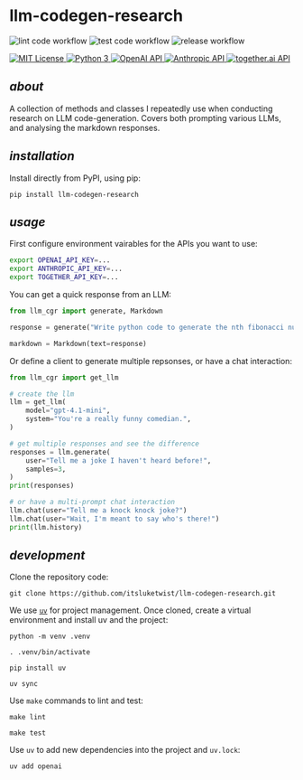 # **llm-codegen-research**


![lint code workflow](https://github.com/itsluketwist/llm-codegen-research/actions/workflows/lint.yaml/badge.svg)
![test code workflow](https://github.com/itsluketwist/llm-codegen-research/actions/workflows/test.yaml/badge.svg)
![release workflow](https://github.com/itsluketwist/llm-codegen-research/actions/workflows/release.yaml/badge.svg)


<div>
    <!-- badges from : https://shields.io/ -->
    <!-- logos available : https://simpleicons.org/ -->
    <a href="https://opensource.org/licenses/MIT">
        <img alt="MIT License" src="https://img.shields.io/badge/Licence-MIT-yellow?style=for-the-badge&logo=docs&logoColor=white" />
    </a>
    <a href="https://www.python.org/">
        <img alt="Python 3" src="https://img.shields.io/badge/Python_3-blue?style=for-the-badge&logo=python&logoColor=white" />
    </a>
    <a href="https://openai.com/blog/openai-api/">
        <img alt="OpenAI API" src="https://img.shields.io/badge/OpenAI_API-412991?style=for-the-badge&logo=openai&logoColor=white" />
    </a>
    <a href="https://www.anthropic.com/api/">
        <img alt="Anthropic API" src="https://img.shields.io/badge/Claude_API-D97757?style=for-the-badge&logo=claude&logoColor=white" />
    </a>
    <a href="https://api.together.ai/">
        <img alt="together.ai API" src="https://img.shields.io/badge/together.ai_API-B5B5B5?style=for-the-badge&logoColor=white" />
    </a>
</div>

## *about*

A collection of methods and classes I repeatedly use when conducting research on LLM code-generation.
Covers both prompting various LLMs, and analysing the markdown responses.

## *installation*

Install directly from PyPI, using pip:

```shell
pip install llm-codegen-research
```

## *usage*

First configure environment vairables for the APIs you want to use:

```bash
export OPENAI_API_KEY=...
export ANTHROPIC_API_KEY=...
export TOGETHER_API_KEY=...
```

You can get a quick response from an LLM:

```python
from llm_cgr import generate, Markdown

response = generate("Write python code to generate the nth fibonacci number.")

markdown = Markdown(text=response)
```

Or define a client to generate multiple repsonses, or have a chat interaction:

```python
from llm_cgr import get_llm

# create the llm
llm = get_llm(
    model="gpt-4.1-mini",
    system="You're a really funny comedian.",
)

# get multiple responses and see the difference
responses = llm.generate(
    user="Tell me a joke I haven't heard before!",
    samples=3,
)
print(responses)

# or have a multi-prompt chat interaction
llm.chat(user="Tell me a knock knock joke?")
llm.chat(user="Wait, I'm meant to say who's there!")
print(llm.history)
```

## *development*

Clone the repository code:

```shell
git clone https://github.com/itsluketwist/llm-codegen-research.git
```

We use [`uv`](https://astral.sh/blog/uv) for project management.
Once cloned, create a virtual environment and install uv and the project:

```shell
python -m venv .venv

. .venv/bin/activate

pip install uv

uv sync
```

Use `make` commands to lint and test:

```shell
make lint

make test
```

Use `uv` to add new dependencies into the project and `uv.lock`:

```shell
uv add openai
```

